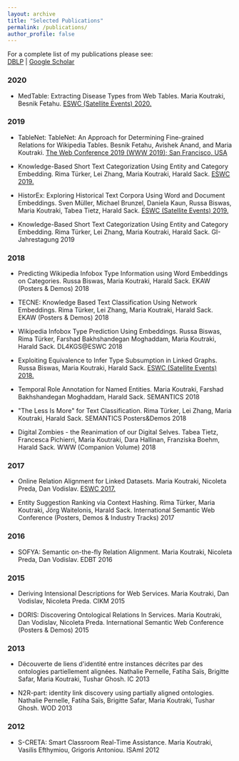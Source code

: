 ```yaml
---
layout: archive
title: "Selected Publications"
permalink: /publications/
author_profile: false
---
```


For a complete list of my publications please see:  
[DBLP](https://dblp.org/pers/k/Koutraki:Maria.html) | [Google Scholar](https://scholar.google.com/citations?hl=en&user=1XZix7MAAAAJ)

### 2020

* MedTable: Extracting Disease Types from Web Tables. Maria Koutraki, Besnik Fetahu. [ESWC (Satellite Events) 2020.](https://2020.eswc-conferences.org/)

### 2019

*	TableNet: TableNet: An Approach for Determining Fine-grained Relations for Wikipedia Tables. Besnik Fetahu, Avishek Anand, and Maria Koutraki. 
[The Web Conference 2019 (WWW 2019); San Francisco, USA](http://www2019.thewebconf.org)

* Knowledge-Based Short Text Categorization Using Entity and Category Embedding. Rima Türker, Lei Zhang, Maria Koutraki, Harald Sack. [ESWC 2019.](https://2019.eswc-conferences.org/)

* HistorEx: Exploring Historical Text Corpora Using Word and Document Embeddings. Sven Müller, Michael Brunzel, Daniela Kaun, Russa Biswas, Maria Koutraki, Tabea Tietz, Harald Sack. [ESWC (Satellite Events) 2019.](https://2019.eswc-conferences.org/)

* Knowledge-Based Short Text Categorization Using Entity and Category Embedding. Rima Türker, Lei Zhang, Maria Koutraki, Harald Sack. GI-Jahrestagung 2019

### 2018

* Predicting Wikipedia Infobox Type Information using Word Embeddings on Categories. Russa Biswas, Maria Koutraki, Harald Sack. EKAW (Posters & Demos) 2018

* TECNE: Knowledge Based Text Classification Using Network Embeddings. Rima Türker, Lei Zhang, Maria Koutraki, Harald Sack.
 EKAW (Posters & Demos) 2018

* Wikipedia Infobox Type Prediction Using Embeddings.	Russa Biswas, Rima Türker, Farshad Bakhshandegan Moghaddam, Maria Koutraki, Harald Sack. DL4KGS@ESWC 2018

*	Exploiting Equivalence to Infer Type Subsumption in Linked Graphs. Russa Biswas, Maria Koutraki, Harald Sack.
 [ESWC (Satellite Events) 2018.](https://2018.eswc-conferences.org/)
 
 * Temporal Role Annotation for Named Entities. Maria Koutraki, Farshad Bakhshandegan Moghaddam, Harald Sack. SEMANTICS 2018
 
 * "The Less Is More" for Text Classification. Rima Türker, Lei Zhang, Maria Koutraki, Harald Sack. SEMANTICS Posters&Demos 2018
 
 * Digital Zombies - the Reanimation of our Digital Selves. Tabea Tietz, Francesca Pichierri, Maria Koutraki, Dara Hallinan, Franziska Boehm, Harald Sack. WWW (Companion Volume) 2018

### 2017

* Online Relation Alignment for Linked Datasets. Maria Koutraki, Nicoleta Preda, Dan Vodislav. [ESWC 2017.](https://2017.eswc-conferences.org/)

* Entity Suggestion Ranking via Context Hashing. Rima Türker, Maria Koutraki, Jörg Waitelonis, Harald Sack.
 International Semantic Web Conference (Posters, Demos & Industry Tracks) 2017
 
### 2016

* SOFYA: Semantic on-the-fly Relation Alignment. Maria Koutraki, Nicoleta Preda, Dan Vodislav. EDBT 2016

### 2015

* Deriving Intensional Descriptions for Web Services. Maria Koutraki, Dan Vodislav, Nicoleta Preda. CIKM 2015

* DORIS: Discovering Ontological Relations In Services. Maria Koutraki, Dan Vodislav, Nicoleta Preda. International Semantic Web Conference (Posters & Demos) 2015

### 2013

*	Découverte de liens d'identité entre instances décrites par des ontologies partiellement alignées. Nathalie Pernelle, Fatiha Saïs, Brigitte Safar, Maria Koutraki, Tushar Ghosh. IC 2013

* N2R-part: identity link discovery using partially aligned ontologies. Nathalie Pernelle, Fatiha Saïs, Brigitte Safar, Maria Koutraki, Tushar Ghosh. WOD 2013

### 2012

* S-CRETA: Smart Classroom Real-Time Assistance. Maria Koutraki, Vasilis Efthymiou, Grigoris Antoniou. ISAmI 2012


